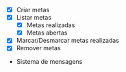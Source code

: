 - [x] Criar metas
- [x] Listar metas
	- [x] Metas realizadas
	- [x] Metas abertas
- [x] Marcar/Desmarcar metas realizadas
- [x] Remover metas
- Sistema de mensagens